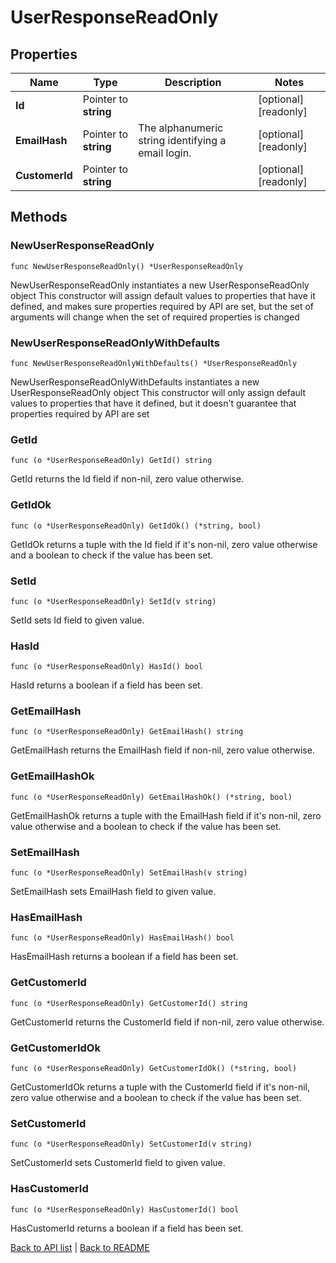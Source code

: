 # UserResponseReadOnly

## Properties

Name | Type | Description | Notes
------------ | ------------- | ------------- | -------------
**Id** | Pointer to **string** |  | [optional] [readonly] 
**EmailHash** | Pointer to **string** | The alphanumeric string identifying a email login. | [optional] [readonly] 
**CustomerId** | Pointer to **string** |  | [optional] [readonly] 

## Methods

### NewUserResponseReadOnly

`func NewUserResponseReadOnly() *UserResponseReadOnly`

NewUserResponseReadOnly instantiates a new UserResponseReadOnly object
This constructor will assign default values to properties that have it defined,
and makes sure properties required by API are set, but the set of arguments
will change when the set of required properties is changed

### NewUserResponseReadOnlyWithDefaults

`func NewUserResponseReadOnlyWithDefaults() *UserResponseReadOnly`

NewUserResponseReadOnlyWithDefaults instantiates a new UserResponseReadOnly object
This constructor will only assign default values to properties that have it defined,
but it doesn't guarantee that properties required by API are set

### GetId

`func (o *UserResponseReadOnly) GetId() string`

GetId returns the Id field if non-nil, zero value otherwise.

### GetIdOk

`func (o *UserResponseReadOnly) GetIdOk() (*string, bool)`

GetIdOk returns a tuple with the Id field if it's non-nil, zero value otherwise
and a boolean to check if the value has been set.

### SetId

`func (o *UserResponseReadOnly) SetId(v string)`

SetId sets Id field to given value.

### HasId

`func (o *UserResponseReadOnly) HasId() bool`

HasId returns a boolean if a field has been set.

### GetEmailHash

`func (o *UserResponseReadOnly) GetEmailHash() string`

GetEmailHash returns the EmailHash field if non-nil, zero value otherwise.

### GetEmailHashOk

`func (o *UserResponseReadOnly) GetEmailHashOk() (*string, bool)`

GetEmailHashOk returns a tuple with the EmailHash field if it's non-nil, zero value otherwise
and a boolean to check if the value has been set.

### SetEmailHash

`func (o *UserResponseReadOnly) SetEmailHash(v string)`

SetEmailHash sets EmailHash field to given value.

### HasEmailHash

`func (o *UserResponseReadOnly) HasEmailHash() bool`

HasEmailHash returns a boolean if a field has been set.

### GetCustomerId

`func (o *UserResponseReadOnly) GetCustomerId() string`

GetCustomerId returns the CustomerId field if non-nil, zero value otherwise.

### GetCustomerIdOk

`func (o *UserResponseReadOnly) GetCustomerIdOk() (*string, bool)`

GetCustomerIdOk returns a tuple with the CustomerId field if it's non-nil, zero value otherwise
and a boolean to check if the value has been set.

### SetCustomerId

`func (o *UserResponseReadOnly) SetCustomerId(v string)`

SetCustomerId sets CustomerId field to given value.

### HasCustomerId

`func (o *UserResponseReadOnly) HasCustomerId() bool`

HasCustomerId returns a boolean if a field has been set.


[Back to API list](../README.md#documentation-for-api-endpoints) | [Back to README](../README.md)


